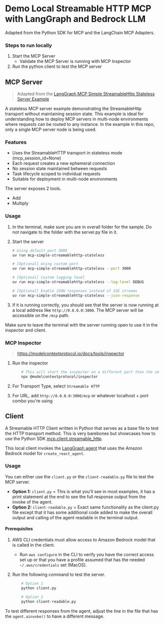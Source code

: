 # Demo Local Streamable HTTP MCP with LangGraph and Bedrock LLM

Adapted from the Python SDK for MCP and the LangChain MCP Adapters. 

### Steps to run locally 

1. Start the MCP Server
    - Validate the MCP Server is running with MCP Inspector
2. Run the python client to test the MCP server


## MCP Server

> Adapted from the [LangGraph MCP Simple StreamableHttp Stateless Server Example](https://github.com/langchain-ai/langchain-mcp-adapters/tree/main/examples/servers/streamable-http-stateless)

A stateless MCP server example demonstrating the StreamableHttp transport without maintaining session state. This example is ideal for understanding how to deploy MCP servers in multi-node environments where requests can be routed to any instance. In the example in this repo, only a single MCP server node is being used. 

### Features

- Uses the StreamableHTTP transport in stateless mode (mcp_session_id=None)
- Each request creates a new ephemeral connection
- No session state maintained between requests
- Task lifecycle scoped to individual requests
- Suitable for deployment in multi-node environments

The server exposes 2 tools. 

- Add
- Multiply

### Usage

1. In the terminal, make sure you are in overall folder for the sample. Do not navigate to the folder with the server.py file in it. 

2. Start the server

    ```bash
    # Using default port 3000
    uv run mcp-simple-streamablehttp-stateless

    # [Optional] Using custom port
    uv run mcp-simple-streamablehttp-stateless --port 3000

    # [Optional] Custom logging level
    uv run mcp-simple-streamablehttp-stateless --log-level DEBUG

    # [Optional] Enable JSON responses instead of SSE streams
    uv run mcp-simple-streamablehttp-stateless --json-response
    ```

3. If it is running correctly, you should see that the server is now running at a local address like `http://0.0.0.0:3000`. The MCP server will be accessible on the `/mcp` path. 

Make sure to leave the terminal with the server running open to use it in the inspector and client. 

### MCP Inspector

> https://modelcontextprotocol.io/docs/tools/inspector 

1. Run the inspector

    ```bash
        # This will start the inspector on a different port than the server is running
        npx @modelcontextprotocol/inspector
    ```

2. For Transport Type, select `Streamable HTTP` 
3. For URL, add `http://0.0.0.0:3000/mcp` or whatever localhost + port combo you're using

## Client

A Streamable HTTP Client written in Python that serves as a base file to test the HTTP transport method. This is very barebones but showcases how to use the Python SDK [mcp.client.streamable_http](https://github.com/modelcontextprotocol/python-sdk/blob/main/src/mcp/client/streamable_http.py). 

This local client invokes the [LangGraph agent](https://langchain-ai.github.io/langgraph/agents/models/#specifying-a-model-by-name) that uses the Amazon Bedrock model for `create_react_agent`. 

### Usage

You can either use the `client.py` or the `client-readable.py` file to test the MCP server. 

- **Option 1:** `client.py` = This is what you'll see in most examples, it has a print statement at the end to see the full response output from the invoke of the agent. 
- **Option 2:** `client-readable.py` = Exact same functionality as the client.py file except that it has some additional code added to make the overall output and calling of the agent readable in the terminal output. 

#### Prerequisites 

1. AWS CLI credentials must allow access to Amazon Bedrock model that is called in the client. 
    - Run `aws configure` in the CLI to verify you have the correct access set up or that you have a profile assumed that has the needed `~/.aws/credentials` set (MacOS).

2. Run the following command to test the server. 

    ```bash
        # Option 1
        python client.py

        # Option 2
        python client-readable.py
    ```

To test different responses from the agent, adjust the line in the file that has the `agent.ainvoke()` to have a different message.
